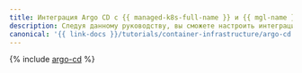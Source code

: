 ```yaml
---
title: Интеграция Argo CD с {{ managed-k8s-full-name }} и {{ mgl-name }}
description: Следуя данному руководству, вы сможете настроить интеграцию Argo CD с {{ managed-k8s-full-name }} и {{ mgl-name }}.
canonical: '{{ link-docs }}/tutorials/container-infrastructure/argo-cd'
---
```


{% include [argo-cd](../../_tutorials/k8s/argo-cd.md) %}